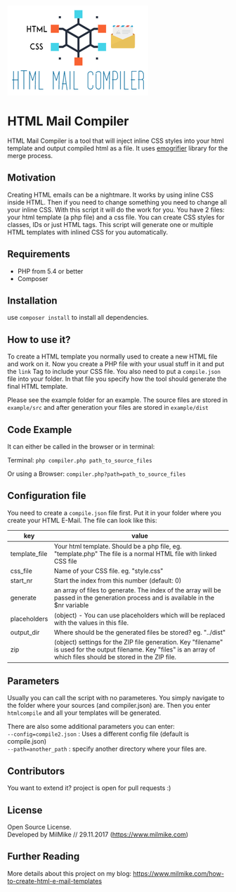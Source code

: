 ![HTML Mail Compiler](https://raw.githubusercontent.com/millsoft/htmlmailcompiler/master/example/src/img/htmlmailcompiler-logo.png)


# HTML Mail Compiler

HTML Mail Compiler is a tool that will inject inline CSS styles into your html template and output compiled html as a file. It uses [emogrifier](https://github.com/jjriv/emogrifier) library for the merge process.

## Motivation

Creating HTML emails can be a nightmare. It works by using inline CSS inside HTML. Then if you need to change something you need to change all your inline CSS. With this script it will do the work for you. You have 2 files: your html template (a php file) and a css file. You can create CSS styles for  classes, IDs or just HTML tags. This script will generate one or multiple HTML templates with inlined CSS for you automatically.

## Requirements

* PHP from 5.4 or better
* Composer

## Installation

use `composer install` to install all dependencies.


## How to use it?
To create a HTML template you normally used to create a new HTML file and work on it. Now you create a PHP file with your usual stuff in it and put the `link` Tag to include your CSS file. You also need to put a `compile.json` file into your folder. In that file you specify how the tool should generate the final HTML template.

Please see the example folder for an example. The source files are stored in `example/src` and after generation your files are stored in `example/dist`

## Code Example

It can either be called in the browser or in terminal:

Terminal:
`php compiler.php path_to_source_files`

Or using a Browser:
`compiler.php?path=path_to_source_files`


## Configuration file

You need to create a `compile.json`  file first. Put it in your folder where you create your HTML E-Mail. The file can look like this:

| key | value |
|---------------|-------------------------------------------------------------------------------------------------------------------------------------------------------------------------|
| template_file | Your html template. Should be a php file, eg. "template.php" The file is a normal HTML file with linked CSS file |
| css_file | Name of your CSS file. eg. "style.css" |
| start_nr | Start the index from this number (default: 0) |
| generate | an array of files to generate. The index of the array will be passed in the generation process and is available in the $nr variable |
| placeholders | (object) - You can use placeholders which will be replaced with the values in this file. |
| output_dir | Where should be the generated files be stored? eg. "../dist" |
| zip | (object) settings for the ZIP file generation. Key "filename" is used for the output filename. Key "files" is an array of which files should be stored in the ZIP file. |


## Parameters
Usually you can call the script with no parameteres. You simply navigate to the folder where your sources (and compiler.json) are.
Then you enter `htmlcompile` and all your templates will be generated.  

There are also some additional parameters you can enter:  
`--config=compile2.json` : Uses a different config file (default is compile.json)  
`--path=another_path` : specify another directory where your files are.

## Contributors

You want to extend it? project is open for pull requests :)

## License

Open Source License.  
Developed by MilMike // 29.11.2017 (https://www.milmike.com)

## Further Reading
More details about this project on my blog:  https://www.milmike.com/how-to-create-html-e-mail-templates

